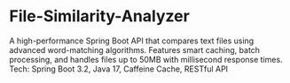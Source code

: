 # File-Similarity-Analyzer
A high-performance Spring Boot API that compares text files using advanced word-matching algorithms.  Features smart caching, batch processing, and handles files up to 50MB with millisecond response times. Tech: Spring Boot 3.2, Java 17, Caffeine Cache, RESTful API
